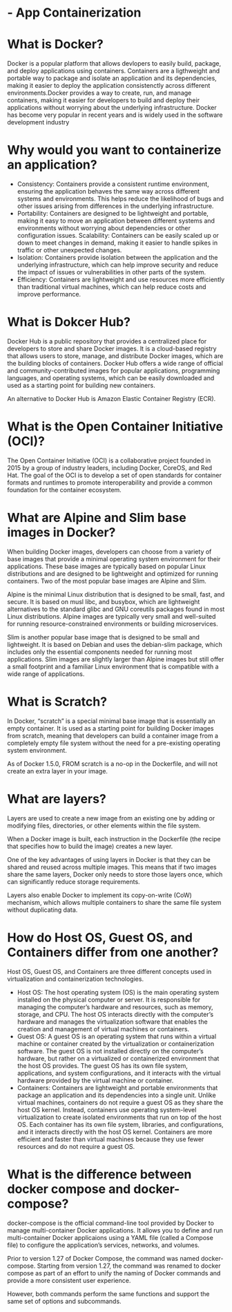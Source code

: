 # - App Containerization
# What is Docker?

Docker is a popular platform that allows devlopers to easily build, package, and deploy applications using containers. Containers are a ligthweight and portable way to package and isolate an application and its dependencies, making it easier to deploy the application consistenctly across different environments.Docker provides a way to create, run, and manage containers, making it easier for developers to build and deploy their applications without worrying about the underlying infrastructure. Docker has become very popular in recent years and is widely used in the software development industry

# Why would you want to containerize an application?

- Consistency: Containers provide a consistent runtime environment, ensuring the application behaves the same way across different systems and environments. This helps reduce the likelihood of bugs and other issues arising from differences in the underlying infrastructure.
- Portability: Containers are designed to be lightweight and portable, making it easy to move an application between different systems and environments without worrying about dependencies or other configuration issues.
Scalability: Containers can be easily scaled up or down to meet changes in demand, making it easier to handle spikes in traffic or other unexpected changes.
- Isolation: Containers provide isolation between the application and the underlying infrastructure, which can help improve security and reduce the impact of issues or vulnerabilities in other parts of the system.
- Efficiency: Containers are lightweight and use resources more efficiently than traditional virtual machines, which can help reduce costs and improve performance.

# What is Dokcer Hub?

Docker Hub is a public repository that provides a centralized place for developers to store and share Docker images. It is a cloud-based registry that allows users to store, manage, and distribute Docker images, which are the building blocks of containers. Docker Hub offers a wide range of official and community-contributed images for popular applications, programming languages, and operating systems, which can be easily downloaded and used as a starting point for building new containers.

An alternative to Docker Hub is Amazon Elastic Container Registry (ECR).


# What is the Open Container Initiative (OCI)?

The Open Container Initiative (OCI) is a collaborative project founded in 2015 by a group of industry leaders, including Docker, CoreOS, and Red Hat. The goal of the OCI is to develop a set of open standards for container formats and runtimes to promote interoperability and provide a common foundation for the container ecosystem.

# What are Alpine and Slim base images in Docker?

When building Docker images, developers can choose from a variety of base images that provide a minimal operating system environment for their applications. These base images are typically based on popular Linux distributions and are designed to be lightweight and optimized for running containers. Two of the most popular base images are Alpine and Slim.

Alpine is the minimal Linux distribution that is designed to be small, fast, and secure. It is based on musl libc, and busybox, which are lightweight alternatives to the standard glibc and GNU coreutils packages found in most Linux distributions. Alpine images are typically very small and well-suited for running resource-constrained environments or building microservices.

Slim is another popular base image that is designed to be small and lightweight. It is based on Debian and uses the debian-slim package, which includes only the essential components needed for running most applications. Slim images are slightly larger than Alpine images but still offer a small footprint and a familiar Linux environment that is compatible with a wide range of applications.


# What is Scratch?

In Docker, “scratch” is a special minimal base image that is essentially an empty container. It is used as a starting point for building Docker images from scratch, meaning that developers can build a container image from a completely empty file system without the need for a pre-existing operating system environment.

As of Docker 1.5.0, FROM scratch is a no-op in the Dockerfile, and will not create an extra layer in your image.

# What are layers?

Layers are used to create a new image from an existing one by adding or modifying files, directories, or other elements within the file system.

When a Docker image is built, each instruction in the Dockerfile (the recipe that specifies how to build the image) creates a new layer.

One of the key advantages of using layers in Docker is that they can be shared and reused across multiple images. This means that if two images share the same layers, Docker only needs to store those layers once, which can significantly reduce storage requirements.

Layers also enable Docker to implement its copy-on-write (CoW) mechanism, which allows multiple containers to share the same file system without duplicating data.

# How do Host OS, Guest OS, and Containers differ from one another?

Host OS, Guest OS, and Containers are three different concepts used in virtualization and containerization technologies.

- Host OS: The host operating system (OS) is the main operating system installed on the physical computer or server. It is responsible for managing the computer’s hardware and resources, such as memory, storage, and CPU. The host OS interacts directly with the computer’s hardware and manages the virtualization software that enables the creation and management of virtual machines or containers.
- Guest OS: A guest OS is an operating system that runs within a virtual machine or container created by the virtualization or containerization software. The guest OS is not installed directly on the computer’s hardware, but rather on a virtualized or containerized environment that the host OS provides. The guest OS has its own file system, applications, and system configurations, and it interacts with the virtual hardware provided by the virtual machine or container.
- Containers: Containers are lightweight and portable environments that package an application and its dependencies into a single unit. Unlike virtual machines, containers do not require a guest OS as they share the host OS kernel. Instead, containers use operating system-level virtualization to create isolated environments that run on top of the host OS. Each container has its own file system, libraries, and configurations, and it interacts directly with the host OS kernel. Containers are more efficient and faster than virtual machines because they use fewer resources and do not require a guest OS.

# What is the difference between docker compose and docker-compose?

docker-compose is the official command-line tool provided by Docker to manage multi-container Docker applications. It allows you to define and run multi-container Docker applicaions using a YAML file (called a Compose file) to configure the application’s services, networks, and volumes.

Prior to version 1.27 of Docker Compose, the command was named docker-compose. Starting from version 1.27, the command was renamed to docker compose as part of an effort to unify the naming of Docker commands and provide a more consistent user experience.

However, both commands perform the same functions and support the same set of options and subcommands.